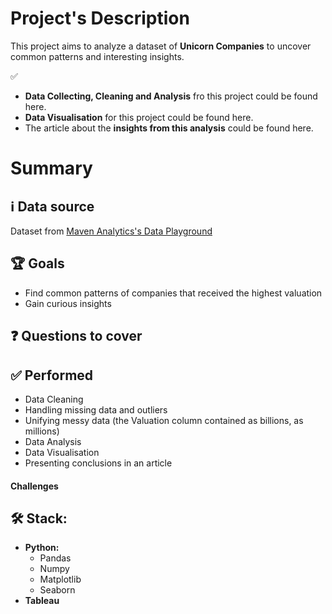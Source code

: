 # Project's Description
This project aims to analyze a dataset of **Unicorn Companies** to uncover common patterns and interesting insights.

✅ 
* **Data Collecting, Cleaning and Analysis** fro this project could be found here.
* **Data Visualisation** for this project could be found here.
* The article about the **insights from this analysis** could be found here.

# Summary

## ℹ️ Data source
Dataset from [Maven Analytics's Data Playground](https://mavenanalytics.io/data-playground?page=2)

## 🏆 Goals
* Find common patterns of companies that received the highest valuation
* Gain curious insights

## ❓ Questions to cover


## ✅ Performed
* Data Cleaning
* Handling missing data and outliers
* Unifying messy data (the Valuation column contained as billions, as millions)
* Data Analysis
* Data Visualisation
* Presenting conclusions in an article
#### Challenges


## 🛠 Stack:

* **Python:**
  * Pandas
  * Numpy
  * Matplotlib
  * Seaborn
* **Tableau**
